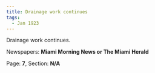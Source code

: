 ```yaml
---  
title: Drainage work continues  
tags:  
  - Jan 1923  
---  
```

  
Drainage work continues.  
  
Newspapers: **Miami Morning News or The Miami Herald**  
  
Page: **7**, Section: **N/A** 
